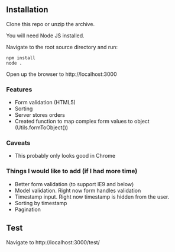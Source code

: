 ## Installation
Clone this repo or unzip the archive.

You will need Node JS installed.

Navigate to the root source directory and run:

```
npm install
node .
```

Open up the browser to http://localhost:3000

### Features
- Form validation (HTML5)
- Sorting
- Server stores orders
- Created function to map complex form values to object (Utils.formToObject())

### Caveats
- This probably only looks good in Chrome

### Things I would like to add (if I had more time)
- Better form validation (to support IE9 and below)
- Model validation. Right now form handles validation
- Timestamp input. Right now timestamp is hidden from the user.
- Sorting by timestamp
- Pagination 


## Test
Navigate to http://localhost:3000/test/
